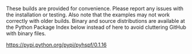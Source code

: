 These builds are provided for convenience. Please report any issues with the installation or testing. Also note that the examples may not work correctly with older builds. Binary and source distributions are available at the Python Package Index below instead of here to avoid cluttering GitHub with binary files.

https://pypi.python.org/pypi/pyhspf/0.1.16
